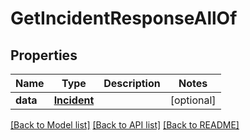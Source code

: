 # GetIncidentResponseAllOf

## Properties
Name | Type | Description | Notes
------------ | ------------- | ------------- | -------------
**data** | [**Incident**](Incident.md) |  | [optional] 

[[Back to Model list]](../README.md#documentation-for-models) [[Back to API list]](../README.md#documentation-for-api-endpoints) [[Back to README]](../README.md)


